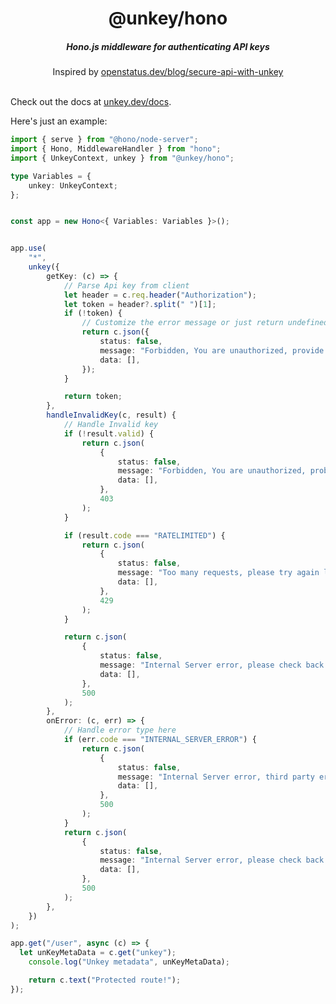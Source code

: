 <div align="center">
    <h1 align="center">@unkey/hono</h1>
    <h5>Hono.js middleware for authenticating API keys</h5>
</div>

<div align="center">
  Inspired by <a href="https://www.openstatus.dev/blog/secure-api-with-unkey">openstatus.dev/blog/secure-api-with-unkey</a>
</div>
<br/>

Check out the docs at [unkey.dev/docs](https://unkey.dev/docs/libraries/ts/hono).

Here's just an example:

```ts
import { serve } from "@hono/node-server";
import { Hono, MiddlewareHandler } from "hono";
import { UnkeyContext, unkey } from "@unkey/hono";

type Variables = {
	unkey: UnkeyContext;
};


const app = new Hono<{ Variables: Variables }>();


app.use(
	"*",
	unkey({
		getKey: (c) => {
			// Parse Api key from client
			let header = c.req.header("Authorization");
			let token = header?.split(" ")[1];
			if (!token) {
				// Customize the error message or just return undefined
				return c.json({
					status: false,
					message: "Forbidden, You are unauthorized, provide a valid api key",
					data: [],
				});
			}

			return token;
		},
		handleInvalidKey(c, result) {
			// Handle Invalid key
			if (!result.valid) {
				return c.json(
					{
						status: false,
						message: "Forbidden, You are unauthorized, probably an invalid key",
						data: [],
					},
					403
				);
			}

			if (result.code === "RATELIMITED") {
				return c.json(
					{
						status: false,
						message: "Too many requests, please try again later",
						data: [],
					},
					429
				);
			}

			return c.json(
				{
					status: false,
					message: "Internal Server error, please check back later",
					data: [],
				},
				500
			);
		},
		onError: (c, err) => {
			// Handle error type here
			if (err.code === "INTERNAL_SERVER_ERROR") {
				return c.json(
					{
						status: false,
						message: "Internal Server error, third party error",
						data: [],
					},
					500
				);
			}
			return c.json(
				{
					status: false,
					message: "Internal Server error, please check back later",
					data: [],
				},
				500
			);
		},
	})
);

app.get("/user", async (c) => {
  let unKeyMetaData = c.get("unkey");
	console.log("Unkey metadata", unKeyMetaData);

	return c.text("Protected route!");
});
```
